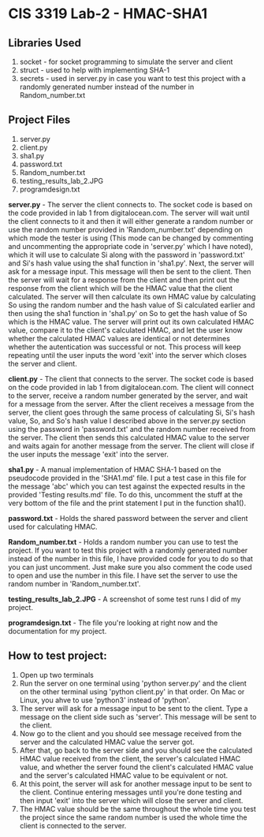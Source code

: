 # CIS 3319 Lab-2 - HMAC-SHA1

## Libraries Used
1. socket - for socket programming to simulate the server and client
2. struct - used to help with implementing SHA-1
3. secrets - used in server.py in case you want to test this project with a randomly generated number instead of the number in Random_number.txt

## Project Files
1. server.py
2. client.py
3. sha1.py
4. password.txt
5. Random_number.txt
6. testing_results_lab_2.JPG
7. programdesign.txt

**server.py** - The server the client connects to. The socket code is based on the code provided in lab 1 from digitalocean.com. The server will wait until the client connects to it
and then it will either generate a random number or use the random number provided in 'Random_number.txt' depending on which mode the tester is using (This mode can be changed by
commenting and uncommenting the appropriate code in 'server.py' which I have noted), which it will use to calculate Si along with the password in 'password.txt' and Si's hash value
using the sha1 function in 'sha1.py'. Next, the server will ask for a message input. This message will then be sent to the client. Then the server will wait for a response from the
client and then print out the response from the client which will be the HMAC value that the client calculated. The server will then calculate its own HMAC value by calculating So
using the random number and the hash value of Si calculated earlier and then using the sha1 function in 'sha1.py' on So to get the hash value of So which is the HMAC value. The
server will print out its own calculated HMAC value, compare it to the client's calculated HMAC, and let the user know whether the calculated HMAC values are identical or not 
determines whether the autentication was successful or not. This process will keep repeating until the user inputs the word 'exit' into the server which closes the server and
client.

**client.py** - The client that connects to the server. The socket code is based on the code provided in lab 1 from digitalocean.com. The client will connect to the server, receive a
random number generated by the server, and wait for a message from the server. After the client receives a message from the server, the client goes through the same process of
calculating Si, Si's hash value, So, and So's hash value I described above in the server.py section using the password in 'password.txt' and the random number received from the
server. The client then sends this calculated HMAC value to the server and waits again for another message from the server. The client will close if the user inputs the message 'exit'
into the server.

**sha1.py** - A manual implementation of HMAC SHA-1 based on the pseudocode provided in the 'SHA1.md' file. I put a test case in this file for the message 'abc' which you can test
against the expected results in the provided 'Testing results.md' file. To do this, uncomment the stuff at the very bottom of the file and the print statement I put in the
function sha1().

**password.txt** - Holds the shared password between the server and client used for calculating HMAC.

**Random_number.txt** - Holds a random number you can use to test the project. If you want to test this project with a randomly generated number instead of the number in this file,
I have provided code for you to do so that you can just uncomment. Just make sure you also comment the code used to open and use the number in this file. I have set the server
to use the random number in 'Random_number.txt'.

**testing_results_lab_2.JPG** - A screenshot of some test runs I did of my project.

**programdesign.txt** - The file you're looking at right now and the documentation for my project.

## How to test project:
1. Open up two terminals
2. Run the server on one terminal using 'python server.py' and the client on the other terminal using 'python client.py' in that order. On Mac or Linux, you ahve to use 'python3'
   instead of 'python'.
3. The server will ask for a message input to be sent to the client. Type a message on the client side such as 'server'. This message will be sent to the client.
4. Now go to the client and you should see message received from the server and the calculated HMAC value the server got.
5. After that, go back to the server side and you should see the calculated HMAC value received from the client, the server's calculated HMAC value, and whether the
   server found the client's calculated HMAC value and the server's calculated HMAC value to be equivalent or not.
6. At this point, the server will ask for another message input to be sent to the client. Continue entering messages until you're done testing and then input 'exit' into the
   server which will close the server and client.
7. The HMAC value should be the same throughout the whole time you test the project since the same random number is used the whole time the client is connected to the server.
